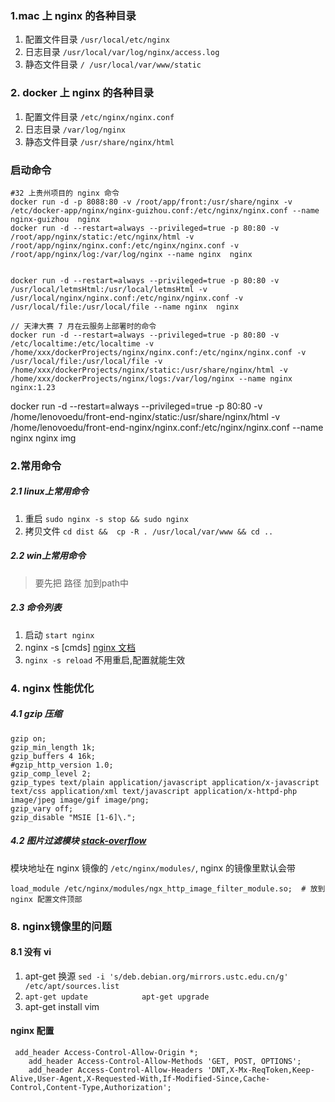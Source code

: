 ### 1.mac 上 nginx 的各种目录
1. 配置文件目录   `/usr/local/etc/nginx  `
2. 日志目录       `/usr/local/var/log/nginx/access.log  `
3. 静态文件目录   `/ /usr/local/var/www/static`

### 2. docker 上 nginx 的各种目录
1. 配置文件目录   `/etc/nginx/nginx.conf  `
2. 日志目录       `/var/log/nginx  `
3. 静态文件目录   `/usr/share/nginx/html`

### 启动命令
```shell
#32 上贵州项目的 nginx 命令
docker run -d -p 8088:80 -v /root/app/front:/usr/share/nginx -v /etc/docker-app/nginx/nginx-guizhou.conf:/etc/nginx/nginx.conf --name nginx-guizhou  nginx
docker run -d --restart=always --privileged=true -p 80:80 -v /root/app/nginx/static:/etc/nginx/html -v /root/app/nginx/nginx.conf:/etc/nginx/nginx.conf -v /root/app/nginx/log:/var/log/nginx --name nginx  nginx


docker run -d --restart=always --privileged=true -p 80:80 -v /usr/local/letmsHtml:/usr/local/letmsHtml -v /usr/local/nginx/nginx.conf:/etc/nginx/nginx.conf -v /usr/local/file:/usr/local/file --name nginx  nginx

// 天津大赛 7 月在云服务上部署时的命令  
docker run -d --restart=always --privileged=true -p 80:80 -v /etc/localtime:/etc/localtime -v /home/xxx/dockerProjects/nginx/nginx.conf:/etc/nginx/nginx.conf -v /usr/local/file:/usr/local/file -v /home/xxx/dockerProjects/nginx/static:/usr/share/nginx/html -v /home/xxx/dockerProjects/nginx/logs:/var/log/nginx --name nginx  nginx:1.23
```

docker run -d --restart=always --privileged=true -p 80:80 -v /home/lenovoedu/front-end-nginx/static:/usr/share/nginx/html  -v /home/lenovoedu/front-end-nginx/nginx.conf:/etc/nginx/nginx.conf --name nginx  nginx
img
### 2.常用命令
##### 2.1 linux上常用命令
1. 重启       `sudo nginx -s stop && sudo nginx  `
2. 拷贝文件    `cd dist &&  cp -R . /usr/local/var/www && cd ..`

##### 2.2 win上常用命令
> 要先把 路径 加到path中  
##### 2.3 命令列表
1. 启动  `start nginx` 
2. nginx -s [cmds]   [nginx 文档](http://nginx.org/en/docs/beginners_guide.html)    
3. `nginx -s reload` 不用重启,配置就能生效


### 4. nginx 性能优化
##### 4.1 gzip 压缩
```nginx
gzip on;
gzip_min_length 1k;
gzip_buffers 4 16k;
#gzip_http_version 1.0;
gzip_comp_level 2;
gzip_types text/plain application/javascript application/x-javascript text/css application/xml text/javascript application/x-httpd-php image/jpeg image/gif image/png;
gzip_vary off;
gzip_disable "MSIE [1-6]\.";
```
##### 4.2 图片过滤模块  [stack-overflow](https://stackoverflow.com/questions/40574866/docker-nginx-ngx-http-image-filter-module)
模块地址在 nginx 镜像的 `/etc/nginx/modules/`, nginx 的镜像里默认会带
```nginx
load_module /etc/nginx/modules/ngx_http_image_filter_module.so;  # 放到 nginx 配置文件顶部
```


### 8. nginx镜像里的问题
#### 8.1 没有 vi
1. apt-get 换源  `sed -i 's/deb.debian.org/mirrors.ustc.edu.cn/g' /etc/apt/sources.list`  
2. `apt-get update            apt-get upgrade`  
3. apt-get install vim


#### nginx 配置
```nginx
 add_header Access-Control-Allow-Origin *;
    add_header Access-Control-Allow-Methods 'GET, POST, OPTIONS';
    add_header Access-Control-Allow-Headers 'DNT,X-Mx-ReqToken,Keep-Alive,User-Agent,X-Requested-With,If-Modified-Since,Cache-Control,Content-Type,Authorization';
```